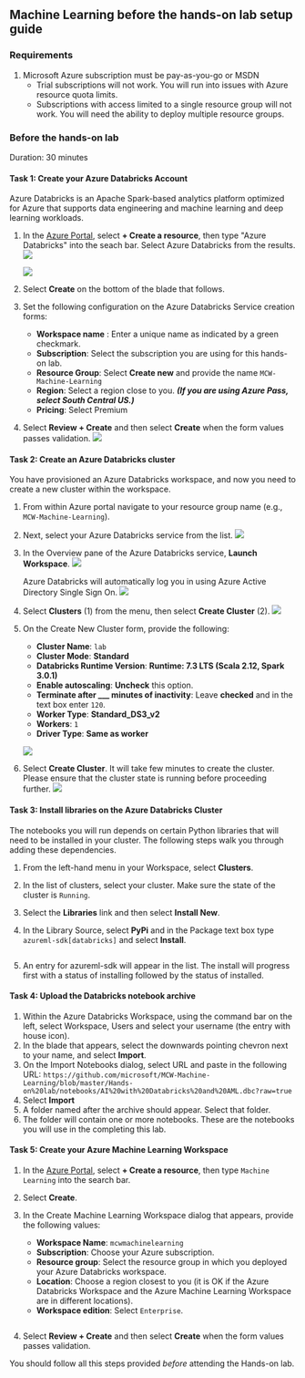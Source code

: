 ## Machine Learning before the hands-on lab setup guide

### Requirements

1. Microsoft Azure subscription must be pay-as-you-go or MSDN
   - Trial subscriptions will not work. You will run into issues with Azure resource quota limits.
   - Subscriptions with access limited to a single resource group will not work. You will need the ability  to deploy multiple resource groups.

### Before the hands-on lab

Duration: 30 minutes

#### Task 1: Create your Azure Databricks Account

Azure Databricks is an Apache Spark-based analytics platform optimized for Azure that supports data engineering and machine learning and deep learning workloads.

1. In the [Azure Portal](https://portal.azure.com), select **+ Create a resource**, then type "Azure Databricks" into the seach bar. Select Azure Databricks from the results.
   ![](https://github.com/ceteongvanness/Cloud-Workshop-Machine-Learning/blob/main/Hands-on%20lab/images/T1-1.png)

   ![](https://github.com/ceteongvanness/Cloud-Workshop-Machine-Learning/blob/main/Hands-on%20lab/images/T1-2.png)

2. Select **Create** on the bottom of the blade that follows.
3. Set the following configuration on the Azure Databricks Service creation forms:
   - **Workspace name** : Enter a unique name as indicated by a green checkmark.
   - **Subscription**: Select the subscription you are using for this hands-on lab.
   - **Resource Group**: Select **Create new** and provide the name `MCW-Machine-Learning`
   - **Region**: Select a region close to you. ***(If you are using Azure Pass, select South Central US.)***
   - **Pricing**: Select Premium

4. Select **Review + Create** and then select **Create** when the form values passes validation.
   ![](https://github.com/ceteongvanness/Cloud-Workshop-Machine-Learning/blob/main/Hands-on%20lab/images/T1-3.png)

#### Task 2: Create an Azure Databricks cluster

You have provisioned an Azure Databricks workspace, and now you need to create a new cluster within the workspace.

1. From within Azure portal navigate to your resource group name (e.g., `MCW-Machine-Learning`).

2. Next, select your Azure Databricks service from the list.
   ![](https://github.com/ceteongvanness/Cloud-Workshop-Machine-Learning/blob/main/Hands-on%20lab/images/T1-4.png)

3. In the Overview pane of the Azure Databricks service, **Launch Workspace**.
   ![](https://github.com/ceteongvanness/Cloud-Workshop-Machine-Learning/blob/main/Hands-on%20lab/images/T1-5.png)

   Azure Databricks will automatically log you in using Azure Active Directory Single Sign On.
   ![](https://github.com/ceteongvanness/Cloud-Workshop-Machine-Learning/blob/main/Hands-on%20lab/images/T1-6.png)

4. Select **Clusters** (1) from the menu, then select **Create Cluster** (2).
   ![](https://github.com/ceteongvanness/Cloud-Workshop-Machine-Learning/blob/main/Hands-on%20lab/images/T1-7.png)

5. On the Create New Cluster form, provide the following:

   - **Cluster Name**: `lab`
   - **Cluster Mode**: **Standard**
   - **Databricks Runtime Version**: **Runtime: 7.3 LTS (Scala 2.12, Spark 3.0.1)**
   - **Enable autoscaling**: **Uncheck** this option.
   - **Terminate after ___ minutes of inactivity**: Leave **checked** and in the text box enter `120`.
   - **Worker Type**: **Standard_DS3_v2**
   - **Workers**: `1`
   - **Driver Type**: **Same as worker**

   ![](https://github.com/ceteongvanness/Cloud-Workshop-Machine-Learning/blob/main/Hands-on%20lab/images/T1-8.png)

6. Select **Create Cluster**. It will take few minutes to create the cluster. Please ensure that the cluster state is running before proceeding further.
   ![](https://github.com/ceteongvanness/Cloud-Workshop-Machine-Learning/blob/main/Hands-on%20lab/images/T1-9.png)

#### Task 3: Install libraries on the Azure Databricks Cluster

The notebooks you will run depends on certain Python libraries that will need to be installed in your cluster. The following steps walk you through adding these dependencies.

1. From the left-hand menu in your Workspace, select **Clusters**.
   ![]()

2. In the list of clusters, select your cluster. Make sure the state of the cluster is `Running`.
   ![]()

3. Select the **Libraries** link and then select **Install New**.
   ![]()

4. In the Library Source, select **PyPi** and in the Package text box type `azureml-sdk[databricks]` and select **Install**.

   ![]()

5. An entry for azureml-sdk will appear in the list. The install will progress first with a status of installing followed by the status of installed.

#### Task 4: Upload the Databricks notebook archive

1. Within the Azure Databricks Workspace, using the command bar on the left, select Workspace, Users and select your username (the entry with house icon).
2. In the blade that appears, select the downwards pointing chevron next to your name, and select **Import**.
   ![]()
3. On the Import Notebooks dialog, select URL and paste in the following URL:
   `https://github.com/microsoft/MCW-Machine-Learning/blob/master/Hands-on%20lab/notebooks/AI%20with%20Databricks%20and%20AML.dbc?raw=true`
4. Select **Import**
   ![]()
5. A folder named after the archive should appear. Select that folder.
6. The folder will contain one or more notebooks. These are the notebooks you will use in the completing this lab.

#### Task 5: Create your Azure Machine Learning Workspace

1. In the [Azure Portal](https://portal.azure.com/), select **+ Create a resource**, then type `Machine Learning` into the search bar.
   ![]()
2. Select **Create**.
   ![]()
3. In the Create Machine Learning Workspace dialog that appears, provide the following values:
   - **Workspace Name**: `mcwmachinelearning`
   - **Subscription**: Choose your Azure subscription.
   - **Resource group**: Select the resource group in which you deployed your Azure Databricks workspace.
   - **Location**: Choose a region closest to you (it is OK if the Azure Databricks Workspace and the Azure Machine Learning Workspace are in different locations).
   - **Workspace edition**: Select `Enterprise`.
   
   ![]()
4. Select **Review + Create** and then select **Create** when the form values passes validation.

You should follow all this steps provided *before* attending the Hands-on lab.

